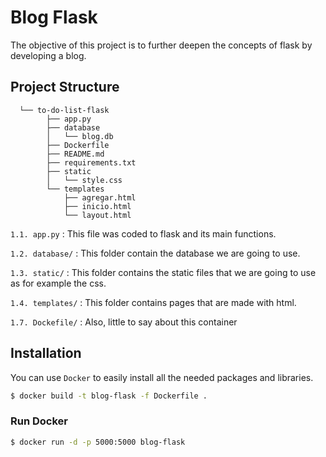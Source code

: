 # Blog Flask
The objective of this project is to further deepen the concepts of flask by developing a blog. 

## **Project Structure**
      └── to-do-list-flask
            ├── app.py
            ├── database
            │   └── blog.db
            ├── Dockerfile
            ├── README.md
            ├── requirements.txt
            ├── static
            │   └── style.css
            └── templates
                ├── agregar.html
                ├── inicio.html
                └── layout.html

`1.1. app.py` : This file was coded to flask and its main functions.

`1.2. database/` : This folder contain the database we are going to use.

`1.3. static/` : This folder contains the static files that we are going to use as for example the css.

`1.4. templates/` : This folder contains pages that are made with html.

`1.7. Dockefile/` : Also, little to say about this container 



## **Installation**

You can use `Docker` to easily install all the needed packages and libraries.

```bash
$ docker build -t blog-flask -f Dockerfile .
```    

### Run Docker

```bash
$ docker run -d -p 5000:5000 blog-flask
```    


